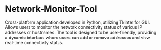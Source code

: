 # Network-Monitor-Tool
Cross-platform application developed in Python, utilizing Tkinter for GUI. Allows users to monitor the network connectivity status of various IP addresses or hostnames. The tool is designed to be user-friendly, providing a dynamic interface where users can add or remove addresses and view real-time connectivity status.
